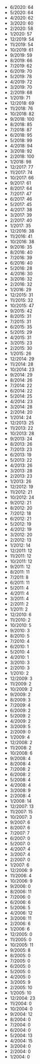 *  6/2020: 64
*  5/2020: 64
*  4/2020: 62
*  3/2020: 60
*  2/2020: 58
*  1/2020: 57
*  12/2019: 54
*  11/2019: 54
*  10/2019: 61
*  9/2019: 59
*  8/2019: 66
*  7/2019: 62
*  6/2019: 70
*  5/2019: 78
*  4/2019: 72
*  3/2019: 70
*  2/2019: 68
*  1/2019: 71
*  12/2018: 69
*  11/2018: 76
*  10/2018: 82
*  9/2018: 100
*  8/2018: 85
*  7/2018: 87
*  6/2018: 95
*  5/2018: 99
*  4/2018: 94
*  3/2018: 92
*  2/2018: 100
*  1/2018: 98
*  12/2017: 77
*  11/2017: 74
*  10/2017: 66
*  9/2017: 61
*  8/2017: 64
*  7/2017: 47
*  6/2017: 46
*  5/2017: 45
*  4/2017: 38
*  3/2017: 39
*  2/2017: 40
*  1/2017: 35
*  12/2016: 38
*  11/2016: 41
*  10/2016: 38
*  9/2016: 35
*  8/2016: 40
*  7/2016: 39
*  6/2016: 40
*  5/2016: 28
*  4/2016: 30
*  3/2016: 32
*  2/2016: 32
*  1/2016: 29
*  12/2015: 31
*  11/2015: 32
*  10/2015: 47
*  9/2015: 42
*  8/2015: 31
*  7/2015: 31
*  6/2015: 35
*  5/2015: 29
*  4/2015: 31
*  3/2015: 23
*  2/2015: 30
*  1/2015: 26
*  12/2014: 29
*  11/2014: 28
*  10/2014: 23
*  9/2014: 29
*  8/2014: 26
*  7/2014: 22
*  6/2014: 22
*  5/2014: 25
*  4/2014: 23
*  3/2014: 28
*  2/2014: 20
*  1/2014: 24
*  12/2013: 25
*  11/2013: 22
*  10/2013: 28
*  9/2013: 24
*  8/2013: 26
*  7/2013: 23
*  6/2013: 19
*  5/2013: 22
*  4/2013: 26
*  3/2013: 28
*  2/2013: 23
*  1/2013: 26
*  12/2012: 19
*  11/2012: 21
*  10/2012: 24
*  9/2012: 21
*  8/2012: 20
*  7/2012: 18
*  6/2012: 21
*  5/2012: 19
*  4/2012: 19
*  3/2012: 20
*  2/2012: 13
*  1/2012: 14
*  12/2011: 12
*  11/2011: 12
*  10/2011: 12
*  9/2011: 12
*  8/2011: 11
*  7/2011: 8
*  6/2011: 11
*  5/2011: 4
*  4/2011: 4
*  3/2011: 4
*  2/2011: 2
*  1/2011: 2
*  12/2010: 6
*  11/2010: 2
*  10/2010: 5
*  9/2010: 3
*  8/2010: 5
*  7/2010: 4
*  6/2010: 1
*  5/2010: 4
*  4/2010: 1
*  3/2010: 3
*  2/2010: 3
*  1/2010: 2
*  12/2009: 3
*  11/2009: 2
*  10/2009: 2
*  9/2009: 2
*  8/2009: 3
*  7/2009: 4
*  6/2009: 2
*  5/2009: 2
*  4/2009: 2
*  3/2009: 5
*  2/2009: 0
*  1/2009: 4
*  12/2008: 2
*  11/2008: 2
*  10/2008: 6
*  9/2008: 4
*  8/2008: 4
*  7/2008: 2
*  6/2008: 2
*  5/2008: 4
*  4/2008: 4
*  3/2008: 9
*  2/2008: 4
*  1/2008: 14
*  12/2007: 13
*  11/2007: 15
*  10/2007: 3
*  9/2007: 6
*  8/2007: 6
*  7/2007: 7
*  6/2007: 0
*  5/2007: 0
*  4/2007: 4
*  3/2007: 4
*  2/2007: 0
*  1/2007: 6
*  12/2006: 9
*  11/2006: 4
*  10/2006: 9
*  9/2006: 0
*  8/2006: 11
*  7/2006: 0
*  6/2006: 6
*  5/2006: 5
*  4/2006: 12
*  3/2006: 11
*  2/2006: 6
*  1/2006: 6
*  12/2005: 0
*  11/2005: 0
*  10/2005: 11
*  9/2005: 8
*  8/2005: 0
*  7/2005: 0
*  6/2005: 0
*  5/2005: 0
*  4/2005: 0
*  3/2005: 9
*  2/2005: 10
*  1/2005: 10
*  12/2004: 23
*  11/2004: 0
*  10/2004: 0
*  9/2004: 12
*  8/2004: 0
*  7/2004: 0
*  6/2004: 0
*  5/2004: 13
*  4/2004: 15
*  3/2004: 0
*  2/2004: 0
*  1/2004: 0